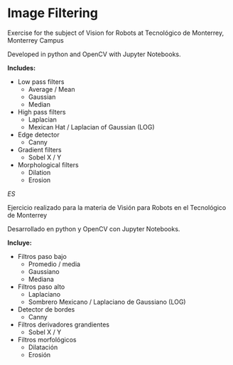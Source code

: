 # Image Filtering
Exercise for the subject of Vision for Robots at Tecnológico de Monterrey, Monterrey Campus

Developed in python and OpenCV with Jupyter Notebooks.

**Includes:**
- Low pass filters
  - Average / Mean
  - Gaussian
  - Median
- High pass filters
  - Laplacian
  - Mexican Hat / Laplacian of Gaussian (LOG)
- Edge detector
  - Canny
- Gradient filters
  - Sobel X / Y
- Morphological filters
  - Dilation
  - Erosion

*ES*

Ejercicio realizado para la materia de Visión para Robots en el Tecnológico de Monterrey

Desarrollado en python y OpenCV con Jupyter Notebooks.

**Incluye:**
- Filtros paso bajo
  - Promedio / media
  - Gaussiano
  - Mediana
- Filtros paso alto
  - Laplaciano
  - Sombrero Mexicano / Laplaciano de Gaussiano (LOG)
- Detector de bordes
  - Canny
- Filtros derivadores grandientes
  - Sobel X / Y
- Filtros morfológicos
  - Dilatación
  - Erosión
